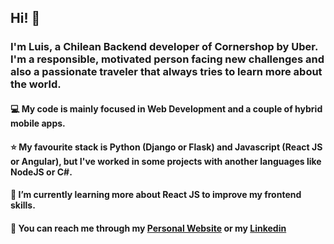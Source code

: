 ## Hi! 👋

### I'm Luis, a Chilean Backend developer of Cornershop by Uber. I'm a responsible, motivated person facing new challenges and also a passionate traveler that always tries to learn more about the world.

#### 💻 My code is mainly focused in Web Development and a couple of hybrid mobile apps.
#### ⭐ My favourite stack is Python (Django or Flask) and Javascript (React JS or Angular), but I've worked in some projects with another languages like NodeJS or C#.
#### 🌱 I’m currently learning more about React JS to improve my frontend skills.

#### 💬 You can reach me through my [Personal Website](https://www.lpsoftware.tech) or my [Linkedin](https://www.linkedin.com/in/luis-ramirez-duarte/)
